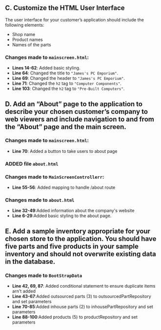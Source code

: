 ## C. Customize the HTML User Interface

The user interface for your customer’s application should include the following elements:
- Shop name
- Product names
- Names of the parts

### Changes made to `mainscreen.html`:

- **Lines 14-62**: Added basic styling.
- **Line 64**: Changed the title to `"James's PC Emporium"`.
- **Line 69**: Changed the header to `"James's PC Emporium"`.
- **Line 71**: Changed the `h2` tag to `"Computer Components"`.
- **Line 103**: Changed the `h2` tag to `"Pre-Built Computers"`.

## D.  Add an “About” page to the application to describe your chosen customer’s company to web viewers and include navigation to and from the “About” page and the main screen.
### Changes made to `mainscreen.html`:
- **Line 70**: Added a button to take users to about page  
### ADDED file `about.html`
### Changes made to `MainScreenControllerr`:
- **Line 55-56**: Added mapping to handle /about route
### Changes made to `about.html`
- **Line 32-49**:Added information about the company's website
- **Line 6-29**:Added basic styling to the about page.

## E.  Add a sample inventory appropriate for your chosen store to the application. You should have five parts and five products in your sample inventory and should not overwrite existing data in the database.
### Changes made to `BootStrapData`
- **Line 42, 69, 87**: Added conditional statement to ensure duplicate items arn't added
- **Line 43-67**:Added outsourced parts (3) to outsourcedPartRepository and set parameters
- **Line 70-85**:Added inhouse parts (2) to inhousePartRepository and set parameters
- **Line 88-100**:Added products (5) to productRepository and set parameters
